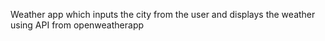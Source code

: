 Weather app which inputs the city from the user and displays the weather 
using API from openweatherapp
